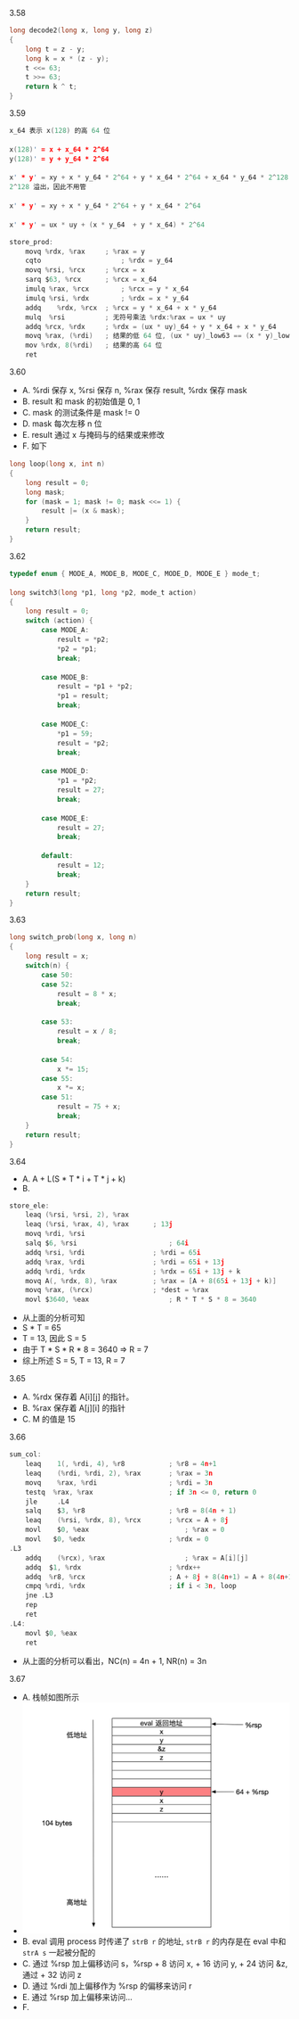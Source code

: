 3.58

~~~C
long decode2(long x, long y, long z)
{
	long t = z - y;
	long k = x * (z - y);
	t <<= 63;
	t >>= 63;
	return k ^ t;
}
~~~

3.59

~~~C
x_64 表示 x(128) 的高 64 位

x(128)' = x + x_64 * 2^64
y(128)' = y + y_64 * 2^64

x' * y' = xy + x * y_64 * 2^64 + y * x_64 * 2^64 + x_64 * y_64 * 2^128
2^128 溢出，因此不用管

x' * y' = xy + x * y_64 * 2^64 + y * x_64 * 2^64

x' * y' = ux * uy + (x * y_64  + y * x_64) * 2^64
~~~

~~~C
store_prod:
	movq %rdx, %rax		; %rax = y
	cqto 					; %rdx = y_64
	movq %rsi, %rcx		; %rcx = x
	sarq $63, %rcx		; %rcx = x_64
	imulq %rax, %rcx		; %rcx = y * x_64
	imulq %rsi, %rdx		; %rdx = x * y_64
	addq	%rdx, %rcx	; %rcx = y * x_64 + x * y_64
	mulq  %rsi			; 无符号乘法 %rdx:%rax = ux * uy
	addq %rcx, %rdx		; %rdx = (ux * uy)_64 + y * x_64 + x * y_64
	movq %rax, (%rdi)	; 结果的低 64 位, (ux * uy)_low63 == (x * y)_low64
	mov %rdx, 8(%rdi)   ; 结果的高 64 位
	ret
~~~

3.60

* A. %rdi 保存 x, %rsi 保存 n, %rax 保存 result, %rdx 保存 mask
* B. result 和 mask 的初始值是 0, 1
* C. mask 的测试条件是 mask != 0
* D. mask 每次左移 n 位
* E. result 通过 x 与掩码与的结果或来修改
* F. 如下

~~~C
long loop(long x, int n)
{
	long result = 0;
	long mask;
	for (mask = 1; mask != 0; mask <<= 1) {
		result |= (x & mask);
	}
	return result;
}
~~~

3.62

~~~C
typedef enum { MODE_A, MODE_B, MODE_C, MODE_D, MODE_E } mode_t;

long switch3(long *p1, long *p2, mode_t action)
{
	long result = 0;
	switch (action) {
		case MODE_A:
			result = *p2;
			*p2 = *p1;
			break;
		
		case MODE_B:
			result = *p1 + *p2;
			*p1 = result;
			break;
		
		case MODE_C:
			*p1 = 59;
			result = *p2;
			break;
			
		case MODE_D:
			*p1 = *p2;
			result = 27;
			break;
			
		case MODE_E:
			result = 27;
			break;
			
		default:
			result = 12;
			break;
	}
	return result;
}
~~~

3.63

~~~C
long switch_prob(long x, long n)
{
	long result = x;
	switch(n) {
		case 50:
		case 52:
			result = 8 * x;
			break;
		
		case 53:
			result = x / 8;
			break;
		
		case 54:
			x *= 15;
		case 55:
			x *= x;
		case 51:
			result = 75 + x;
			break;
	} 
	return result;
}
~~~

3.64

* A. A + L(S * T * i + T * j + k)
* B.
 
~~~C
store_ele:
	leaq (%rsi, %rsi, 2), %rax
	leaq (%rsi, %rax, 4), %rax		; 13j
	movq %rdi, %rsi					
	salq $6, %rsi						; 64i
	addq %rsi, %rdi					; %rdi = 65i
	addq %rax, %rdi					; %rdi = 65i + 13j
	addq %rdi, %rdx					; %rdx = 65i + 13j + k
	movq A(, %rdx, 8), %rax			; %rax = [A + 8(65i + 13j + k)]
	movq %rax, (%rcx)				; *dest = %rax
	movl $3640, %eax					; R * T * S * 8 = 3640
~~~

* 从上面的分析可知
* S * T = 65
* T = 13, 因此 S = 5
* 由于 T * S * R * 8 = 3640 => R = 7
* 综上所述 S = 5, T = 13, R = 7

3.65

* A. %rdx 保存着 A[i][j] 的指针。
* B. %rax 保存着 A[j][i] 的指针
* C. M 的值是 15

3.66

~~~C
sum_col:
	leaq	1(, %rdi, 4), %r8			; %r8 = 4n+1
	leaq 	(%rdi, %rdi, 2), %rax		; %rax = 3n 
	movq	%rax, %rdi					; %rdi = 3n
	testq  %rax, %rax					; if 3n <= 0, return 0
	jle		.L4			
	salq	$3, %r8						; %r8 = 8(4n + 1)
	leaq	(%rsi, %rdx, 8), %rcx		; %rcx = A + 8j
	movl 	$0, %eax						; %rax = 0
	movl   $0, %edx						; %rdx = 0
.L3
	addq	(%rcx), %rax					; %rax = A[i][j]
	addq  $1, %rdx						; %rdx++
	addq  %r8, %rcx						; A + 8j + 8(4n+1) = A + 8(4n+1 + j)
	cmpq %rdi, %rdx						; if i < 3n, loop 
	jne .L3
	rep
	ret
.L4:
	movl $0, %eax
	ret  
~~~

* 从上面的分析可以看出，NC(n) = 4n + 1, NR(n) = 3n

3.67

* A. 栈帧如图所示 
* ![](https://github.com/YangXiaoHei/OS/blob/master/CSAPP/ch3%20程序的机器级表示/images/homework_03_67.png)
* B. eval 调用 process 时传递了 `strB r` 的地址, `strB r` 的内存是在 eval 中和 `strA s` 一起被分配的
* C. 通过 %rsp 加上偏移访问 s，%rsp + 8 访问 x, + 16 访问 y, + 24 访问 &z, 通过 + 32 访问 z
* D. 通过 %rdi 加上偏移作为 %rsp 的偏移来访问 r
* E. 通过 %rsp 加上偏移来访问...
* F. 













